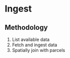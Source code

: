 # Ingest

## Methodology
1. List available data
2. Fetch and ingest data
3. Spatially join with parcels

